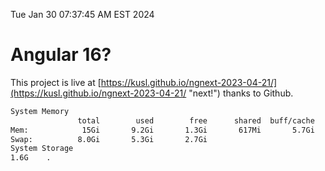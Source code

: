 Tue Jan 30 07:37:45 AM EST 2024

# Angular 16?


This project is live at [https://kusl.github.io/ngnext-2023-04-21/](https://kusl.github.io/ngnext-2023-04-21/ "next!") thanks to Github.

```bash
System Memory
               total        used        free      shared  buff/cache   available
Mem:            15Gi       9.2Gi       1.3Gi       617Mi       5.7Gi       6.0Gi
Swap:          8.0Gi       5.3Gi       2.7Gi
System Storage
1.6G	.
